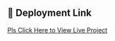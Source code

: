 ## 🚀 Deployment Link
[Pls Click Here to View Live Project](https://render-express-todo.onrender.com)

 
 
